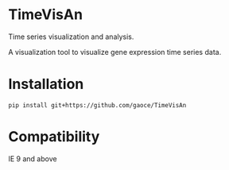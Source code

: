 # TimeVisAn
Time series visualization and analysis. 

A visualization tool to visualize gene expression time series data.

# Installation

    pip install git+https://github.com/gaoce/TimeVisAn

# Compatibility
IE 9 and above
